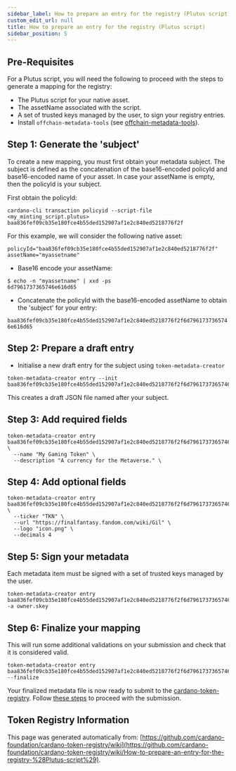 ```yaml
--- 
sidebar_label: How to prepare an entry for the registry (Plutus script)
custom_edit_url: null
title: How to prepare an entry for the registry (Plutus script)
sidebar_position: 5
--- 
```

## Pre-Requisites    

For a Plutus script, you will need the following to proceed with the steps to generate a mapping for the registry:     

- The Plutus script for your native asset.
- The assetName associated with the script.
- A set of trusted keys managed by the user, to sign your registry entries.
- Install `offchain-metadata-tools` (see [offchain-metadata-tools](https://github.com/input-output-hk/offchain-metadata-tools)).

## Step 1: Generate the 'subject'

To create a new mapping, you must first obtain your metadata subject. The subject is defined as the concatenation of the base16-encoded policyId and base16-encoded name of your asset. In case your assetName is empty, then the policyId is your subject.

First obtain the policyId:

`cardano-cli transaction policyid --script-file <my_minting_script.plutus>`
`baa836fef09cb35e180fce4b55ded152907af1e2c840ed5218776f2f`

For this example, we will consider the following native asset:

`policyId="baa836fef09cb35e180fce4b55ded152907af1e2c840ed5218776f2f"` `assetName="myassetname"`

- Base16 encode your assetName:

```console
$ echo -n "myassetname" | xxd -ps
6d7961737365746e616d65
```
- Concatenate the policyId with the base16-encoded assetName to obtain the 'subject' for your entry: 

`baa836fef09cb35e180fce4b55ded152907af1e2c840ed5218776f2f6d7961737365746e616d65`


## Step 2: Prepare a draft entry

- Initialise a new draft entry for the subject using `token-metadata-creator`

```console
token-metadata-creator entry --init baa836fef09cb35e180fce4b55ded152907af1e2c840ed5218776f2f6d7961737365746e616d65
```
This creates a draft JSON file named after your subject.

## Step 3: Add required fields 

```console
token-metadata-creator entry baa836fef09cb35e180fce4b55ded152907af1e2c840ed5218776f2f6d7961737365746e616d65 \
  --name "My Gaming Token" \
  --description "A currency for the Metaverse." \
```

## Step 4: Add optional fields 

```console
token-metadata-creator entry baa836fef09cb35e180fce4b55ded152907af1e2c840ed5218776f2f6d7961737365746e616d65 \
  --ticker "TKN" \
  --url "https://finalfantasy.fandom.com/wiki/Gil" \
  --logo "icon.png" \
  --decimals 4         
```

## Step 5: Sign your metadata

Each metadata item must be signed with a set of trusted keys managed by the user.

```console
token-metadata-creator entry baa836fef09cb35e180fce4b55ded152907af1e2c840ed5218776f2f6d7961737365746e616d65 -a owner.skey
```

## Step 6: Finalize your mapping

This will run some additional validations on your submission and check that it is considered valid.

```console
token-metadata-creator entry baa836fef09cb35e180fce4b55ded152907af1e2c840ed5218776f2f6d7961737365746e616d65 --finalize
```
Your finalized metadata file is now ready to submit to the [cardano-token-registry](https://github.com/cardano-foundation/cardano-token-registry). Follow [these steps](How-to-submit-an-entry-to-the-registry) to proceed with the submission.


## Token Registry Information  
This page was generated automatically from: [https://github.com/cardano-foundation/cardano-token-registry/wiki](https://github.com/cardano-foundation/cardano-token-registry/wiki/How-to-prepare-an-entry-for-the-registry-%28Plutus-script%29).